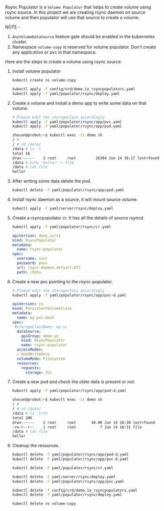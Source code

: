 Rsync Populator is a `Volume Populator` that helps to create volume using rsync source. In this project we are creating rsync daemon on source volume and then populator will use that source to create a volume.

NOTE -
1. `AnyVolumeDataSource` feature gate should be enabled in the kubernetes cluster.
2. Namespace `volume-copy` is reserved for volume populator. Don't create any application or pvc in that namespace.

Here are the steps to create a volume using rsync source.
1. Install volume populator
   ```bash
   kubectl create ns volume-copy
   ```
   ```bash
   kubectl apply -f config/crd/demo.io_rsyncpopulators.yaml
   kubectl apply -f yaml/populator/rsync/deploy.yaml
   ```
2. Create a volume and install a demo app to write some data on that volume.
   ```bash
   # Please edit the storageclass accordingly
   kubectl apply -f yaml/populator/rsync/app/pvc.yaml
   kubectl apply -f yaml/populator/rsync/app/pod.yaml
   ```
   ```bash
   shovan@probot:~$ kubectl exec -it demo sh
   / #
   / # cd /data/
   /data # ls -l
   total 16
   drwx------    2 root     root         16384 Jun 14 16:17 lost+found
   /data # echo "hello!" > file
   /data # cat file
   hello!
   ```
3. After writing some data delete the pod.
   ```bash
   kubectl delete -f yaml/populator/rsync/app/pod.yaml
   ```
4. Install rsync daemon as a source, it will mount source volume.
   ```bash
   kubectl apply -f yaml/server/rsync/deploy.yaml
   ```
5. Create a rsyncpopulator cr. It has all the details of source rsyncd.
   ```bash
   kubectl apply -f yaml/populator/rsync/cr.yaml
   ```
   ```yaml
   apiVersion: demo.io/v1
   kind: RsyncPopulator
   metadata:
     name: rsync-populator
   spec:
     username: user
     password: pass
     url: rsync-daemon.default:873
     path: /data
   ```
6. Create a new pvc pointing to the rsync-populator.
   ```bash
   # Please edit the storageclass accordingly
   kubectl apply -f yaml/populator/rsync/app/pvc-d.yaml
   ```
   ```yaml
   apiVersion: v1
   kind: PersistentVolumeClaim
   metadata:
     name: my-pvc-dash
   spec:
    #storageClassName: my-sc
     dataSource:
       apiGroup: demo.io
       kind: RsyncPopulator
       name: rsync-populator
     accessModes:
     - ReadWriteOnce
     volumeMode: Filesystem
     resources:
       requests:
         storage: 2Gi
   ```
7. Create a new pod and check the older data is present or not.
   ```bash
   kubectl apply -f yaml/populator/rsync/app/pod-d.yaml
   ```
   ```bash
   shovan@probot:~$ kubectl exec -it demo sh
   / #
   / # cd /data/
   /data # ls -lrth
   total 20K
   drwx------    2 root     root       16.0K Jun 14 16:30 lost+found
   -rw-r--r--    1 root     root           7 Jun 14 16:31 file
   /data # cat file
   hello!
   ```
8. Cleanup the resources.
   ```bash
   kubectl delete -f yaml/populator/rsync/app/pod-d.yaml
   kubectl delete -f yaml/populator/rsync/app/pvc-d.yaml
   ```
   ```bash
   kubectl delete -f yaml/populator/rsync/cr.yaml
   ```
   ```bash
   kubectl delete -f yaml/server/rsync/deploy.yaml
   kubectl delete -f yaml/populator/rsync/app/pvc.yaml

   ```
   ```bash
   kubectl delete -f config/crd/demo.io_rsyncpopulators.yaml
   kubectl delete -f yaml/populator/rsync/deploy.yaml
   ```
   ```bash
   kubectl delete ns volume-copy
   ```
